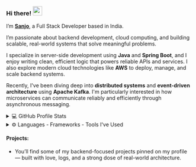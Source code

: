 ### Hi there! <img src="https://emojis.slackmojis.com/emojis/images/1536351075/4594/blob-wave.gif" width="25"/>

I’m [**Sanjo**](https://my-portfolio-unst.vercel.app/), a Full Stack Developer based in India.

I’m passionate about backend development, cloud computing, and building scalable, real-world systems that solve meaningful problems.

I specialize in server-side development using **Java** and **Spring Boot**, and I enjoy writing clean, efficient logic that powers reliable APIs and services. I also explore modern cloud technologies like **AWS** to deploy, manage, and scale backend systems.

Recently, I've been diving deep into **distributed systems** and **event-driven architecture** using **Apache Kafka**. I'm particularly interested in how microservices can communicate reliably and efficiently through asynchronous messaging.



<details>
  <summary>💻 GitHub Profile Stats</summary>
    <div>
        <h2 align="center">📊 Github Stats</h2>
        <br />
        <p align="center">
            <img src="https://github-readme-stats.vercel.app/api?username=skywalker690&show_icons=true&theme=codeSTACKr&hide_border=true&cache=0" alt="GitHub Stats"/>
        </p>
        <p align="center">
            <div align="center"> <img src="https://github-profile-trophy.vercel.app/?username=skywalker690&theme=onedark&no-frame=true&no-bg=true&margin-w=15&row=2&column=4&cache=0"> </div>
        </p>
    </div>
</details>

<details>
    <summary>⚙️ Languages - Frameworks - Tools I've Used</summary>
   <div align="center">
      <h2 align="center"><strong>⚒️ Languages - Frameworks - Tools I've Used ⚒️</strong></h2>
      <img src="https://skillicons.dev/icons?i=java,spring,react,tailwind,postgres,kafka,graphql,aws,idea,postman,git" />
</div>
</details>

#### Projects:

* You’ll find some of my backend-focused projects pinned on my profile — built with love, logs, and a strong dose of real-world architecture.
